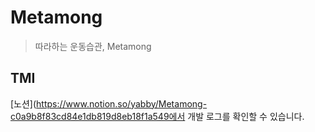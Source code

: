 # Metamong
> 따라하는 운동습관, Metamong

## TMI
[노션](https://www.notion.so/yabby/Metamong-c0a9b8f83cd84e1db819d8eb18f1a549에서 개발 로그를 확인할 수 있습니다.